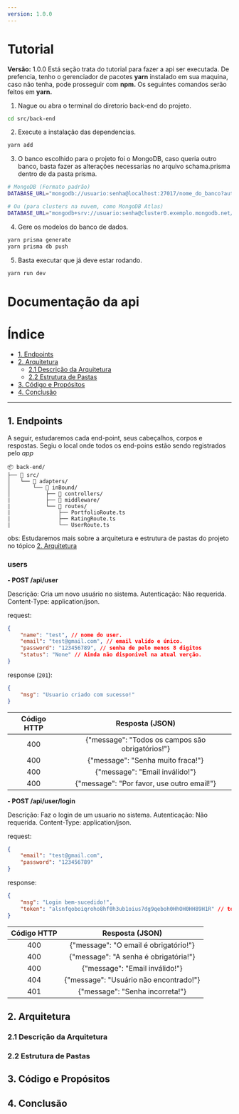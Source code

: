 ```yaml
---
version: 1.0.0
---
```

# Tutorial
**Versão:** 1.0.0
Está seção trata do tutorial para fazer a api ser executada. De prefencia, tenho o gerenciador de pacotes **yarn** instalado em sua maquina, caso não tenha, pode prosseguir com **npm.** Os seguintes comandos serão feitos em **yarn.** 

1. Nague ou abra o terminal do diretorio back-end do projeto.
```bash
cd src/back-end
```

2. Execute a instalação das dependencias.
```bash
yarn add
```
3. O banco escolhido para o projeto foi o MongoDB, caso queria outro banco, basta fazer as alterações necessarias no arquivo schama.prisma dentro de da pasta prisma.
```bash
# MongoDB (Formato padrão)
DATABASE_URL="mongodb://usuario:senha@localhost:27017/nome_do_banco?authSource=admin"

# Ou (para clusters na nuvem, como MongoDB Atlas)
DATABASE_URL="mongodb+srv://usuario:senha@cluster0.exemplo.mongodb.net/nome_do_banco?retryWrites=true&w=majority"
```

4. Gere os modelos do banco de dados.
```bash
yarn prisma generate
yarn prisma db push 
```

5. Basta executar que já deve estar rodando.
```bash
yarn run dev
```
# Documentação da api

# Índice

- [1. Endpoints](#1-endpoints)
- [2. Arquitetura](#2-arquitetura)
  - [2.1 Descrição da Arquitetura](#21-descrição-da-arquitetura)
  - [2.2 Estrutura de Pastas](#22-estrutura-de-pastas)
- [3. Código e Propósitos](#3-código-e-propósitos)
- [4. Conclusão](#4-conclusão)

---

## 1. Endpoints

A seguir, estudaremos cada end-point, seus cabeçalhos, corpos e respostas.
Segiu o local onde todos os end-poins estão sendo registrados pelo *app*

```shell
📦 back-end/
├── 📁 src/
│   └── 📁 adapters/
│       └── 📁 inBound/
│           ├── 📁 controllers/
|           ├── 📁 middleware/
|           └── 📁 routes/
|               ├── PortfolioRoute.ts
|               ├── RatingRoute.ts
|               └── UserRoute.ts
```
obs: Estudaremos mais sobre a arquitetura e estrutura de pastas do projeto no tópico [2. Arquitetura](#2-arquitetura)

### users

**- POST /api/user**

Descrição: Cria um novo usuário no sistema.
Autenticação: Não requerida.
Content-Type: application/json.

request:
```json
{
    "name": "test", // nome do user.
    "email": "test@gmail.com", // email valido e único.
    "password": "123456789", // senha de pelo menos 8 digitos
    "status": "None" // Ainda não disponivel na atual verção.
}
```
response (`201`):
```json
{
    "msg": "Usuario criado com sucesso!"
}
```
| Código HTTP | Resposta (JSON) | 
|:-------------:|:-----------------:|
| 400         | {"message": "Todos os campos são obrigatórios!"} | 
| 400         | {"message": "Senha muito fraca!"} |
| 400         | {"message": "Email inválido!"} |
| 400         | {"message": "Por favor, use outro email!"} |


**- POST /api/user/login**

Descrição: Faz o login de um usuario no sistema.
Autenticação: Não requerida.
Content-Type: application/json.

request:
```json
{
    "email": "test@gmail.com",
    "password": "123456789"
}
```
response:
```json
{ 
    "msg": "Login bem-sucedido!", 
    "token": "alsnfqoboiqroho8hf0h3ub1oius7dg9qeboh0HhOH0HH89H1R" // token_jwt
}
```
| Código HTTP | Resposta (JSON) | 
|:-------------:|:-----------------:|
| 400         | {"message": "O email é obrigatório!"} | 
| 400         | {"message": "A senha é obrigatória!"} |
| 400         | {"message": "Email inválido!"} |
| 404         | {"message": "Usuário não encontrado!"} |
| 401         | {"message": "Senha incorreta!"} |

## 2. Arquitetura

### 2.1 Descrição da Arquitetura

### 2.2 Estrutura de Pastas

## 3. Código e Propósitos

## 4. Conclusão